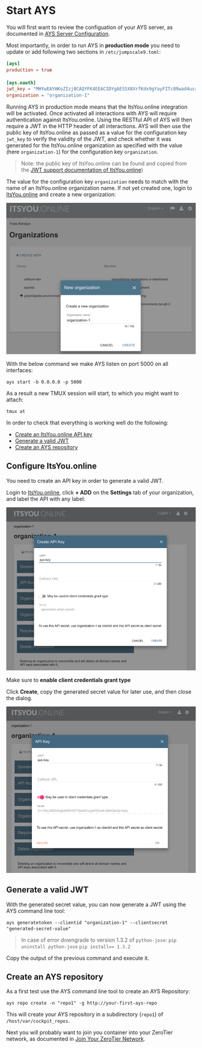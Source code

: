 # Start AYS

You will first want to review the configuation of your AYS server, as documented in [AYS Server Configuration](ays-server-configuration.md).

Most importantly, in order to run AYS in **production mode** you need to update or add following two sections in `/etc/jumpscale9.toml`:
```toml
[ays]
production = true

[ays.oauth]
jwt_key = "MHYwEAYHKoZIzj0CAQYFK4EEACIDYgAES5X8XrfKdx9gYayFITc89wad4usrk0n27MjiGYvqalizeSWTHEpnd7oea9IQ8T5oJjMVH5cc0H5tFSKilFFeh//wngxIyny66+Vq5t5B0V0Ehy01+2ceEon2Y0XDkIKv"
organization = "organization-1"
```

Running AYS in production mode means that the ItsYou.online integration will be activated. Once activated all interactions with AYS will require authentication against ItsYou.online. Using the RESTful API of AYS will then require a JWT in the HTTP header of all interactions. AYS will then use the public key of ItsYou.online as passed as a value for the configuration key `jwt_key` to verify the validity of the JWT, and check whether it was generated for the ItsYou.online organization as specified with the value (here `organization-1`) for the configuration key `organization`.

> Note: the public key of ItsYou.online can be found and copied from the [JWT support documentation of ItsYou.online](https://gig.gitbooks.io/itsyouonline/content/oauth2/jwt.html))

The value for the configuration key `organization` needs to match with the name of an ItsYou.online organization name. If not yet created one, login to [ItsYou.online](http://ItsYou.online) and create a new organization:

![](Images/create-organization-1.png)

With the below command we make AYS listen on port 5000 on all interfaces:
```shell
ays start -b 0.0.0.0 -p 5000
```

As a result a new TMUX session will start, to which you might want to attach:
```shell
tmux at
```

In order to check that everything is working well do the following:
- [Create an ItsYou.online API key](#configure-iyo)
- [Generate a valid JWT](#generate-jwt)
- [Create an AYS repository](#create-repo)

<a id="configure-iyo"></a>
## Configure ItsYou.online

You need to create an API key in order to generate a valid JWT.

Login to [ItsYou.online](http://ItsYou.online), click **+ ADD** on the **Settings** tab of your organization, and label the API with any label:

![](Images/create-ays-key1.png)

Make sure to **enable client credentials grant type**

Click **Create**, copy the generated secret value for later use, and then close the dialog.

![](Images/create-ays-key2.png)


<a id="generate-jwt"></a>
## Generate a valid JWT

With the generated secret value, you can now generate a JWT using the AYS command line tool:
```shell
ays generatetoken --clientid "organization-1" --clientsecret "generated-secret-value"
```
> In case of error downgrade to version 1.3.2 of `python-jose`:
> `pip uninstall python-jose`
> `pip install== 1.3.2`

Copy the output of the previous command and execute it.

<a id="create-repo"></a>
## Create an AYS repository

As a first test use the AYS command line tool to create an AYS Repository:
```shell
ays repo create -n "repo1" -g http://your-first-ays-repo
```

This will create your AYS repository in a subdirectory (`repo1`) of `/host/var/cockpit_repos`.


Next you will probably want to join you container into your ZeroTier network, as documented in [Join Your ZeroTier Network](zt.md).
